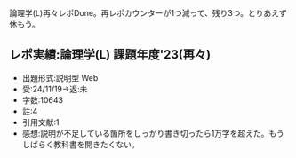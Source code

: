 ﻿---
layout: post
categories: [慶應通信, 進捗]
tags: [慶應通信, レポート実績, 論理学L]
slug: "1068"
---
論理学(L)再々レポDone。再レポカウンターが1つ減って、残り3つ。とりあえず休もう。

## レポ実績:論理学(L) 課題年度'23(再々)
* 出題形式:説明型 Web
* 受:24/11/19→返:未
* 字数:10643
* 註:4
* 引用文献:1
* 感想:説明が不足している箇所をしっかり書き切ったら1万字を超えた。もうしばらく教科書を開きたくない。